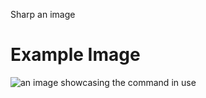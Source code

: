 Sharp an image

# Example Image

![an image showcasing the command in use](/static/images/commands/heavensdoor/heavens%20door%20sharp.png)